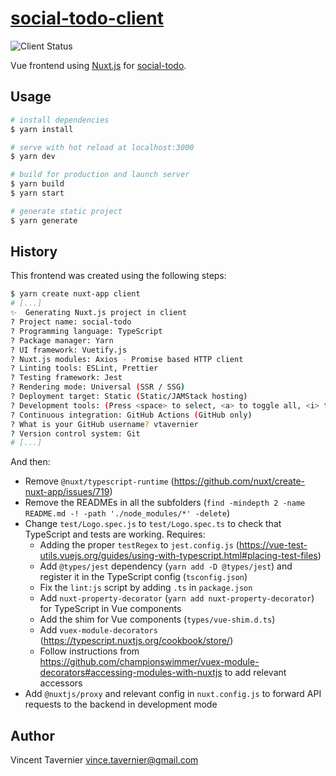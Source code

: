 # [social-todo-client](https://github.com/vtavernier/social-todo/tree/master/client)

![Client Status](https://github.com/vtavernier/social-todo/workflows/client/badge.svg)

Vue frontend using [Nuxt.js](https://nuxtjs.org) for
[social-todo](https://github.com/vtavernier/social-todo).

## Usage

```bash
# install dependencies
$ yarn install

# serve with hot reload at localhost:3000
$ yarn dev

# build for production and launch server
$ yarn build
$ yarn start

# generate static project
$ yarn generate
```

## History

This frontend was created using the following steps:

```bash
$ yarn create nuxt-app client
# [...]
✨  Generating Nuxt.js project in client
? Project name: social-todo
? Programming language: TypeScript
? Package manager: Yarn
? UI framework: Vuetify.js
? Nuxt.js modules: Axios - Promise based HTTP client
? Linting tools: ESLint, Prettier
? Testing framework: Jest
? Rendering mode: Universal (SSR / SSG)
? Deployment target: Static (Static/JAMStack hosting)
? Development tools: (Press <space> to select, <a> to toggle all, <i> to invert selection)
? Continuous integration: GitHub Actions (GitHub only)
? What is your GitHub username? vtavernier
? Version control system: Git
# [...]
```

And then:

* Remove `@nuxt/typescript-runtime`
  (https://github.com/nuxt/create-nuxt-app/issues/719)
* Remove the READMEs in all the subfolders (`find -mindepth 2 -name README.md -! -path './node_modules/*' -delete`)
* Change `test/Logo.spec.js` to `test/Logo.spec.ts` to check that TypeScript
  and tests are working. Requires:
  * Adding the proper `testRegex` to `jest.config.js`
    (https://vue-test-utils.vuejs.org/guides/using-with-typescript.html#placing-test-files)
  * Add `@types/jest` dependency (`yarn add -D @types/jest`) and register it in
    the TypeScript config (`tsconfig.json`)
  * Fix the `lint:js` script by adding `.ts` in `package.json`
  * Add `nuxt-property-decorator` (`yarn add nuxt-property-decorator`) for
    TypeScript in Vue components
  * Add the shim for Vue components (`types/vue-shim.d.ts`)
  * Add `vuex-module-decorators` (https://typescript.nuxtjs.org/cookbook/store/)
  * Follow instructions from
    https://github.com/championswimmer/vuex-module-decorators#accessing-modules-with-nuxtjs
    to add relevant accessors
* Add `@nuxtjs/proxy` and relevant config in `nuxt.config.js` to forward API
  requests to the backend in development mode

## Author

Vincent Tavernier <vince.tavernier@gmail.com>
